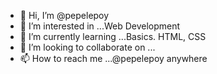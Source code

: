 - 👋 Hi, I’m @pepelepoy
- 👀 I’m interested in ...Web Development
- 🌱 I’m currently learning ...Basics. HTML, CSS
- 💞️ I’m looking to collaborate on ...
- 📫 How to reach me ...@pepelepoy anywhere

<!---
pepelepoy/pepelepoy is a ✨ special ✨ repository because its `README.md` (this file) appears on your GitHub profile.
You can click the Preview link to take a look at your changes.
--->
